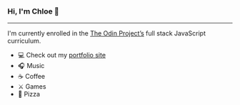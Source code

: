 ### Hi, I'm Chloe 👋
***
I'm currently enrolled in the [The Odin Project’s](https://www.theodinproject.com/paths/full-stack-javascript/courses/javascript) full stack JavaScript curriculum.
- 💻 Check out my [portfolio site](https://ghost-goblin.github.io/chloeurisohn)
- 🎧 Music 
- ☕ Coffee
- ⚔️ Games
- 🍕 Pizza
